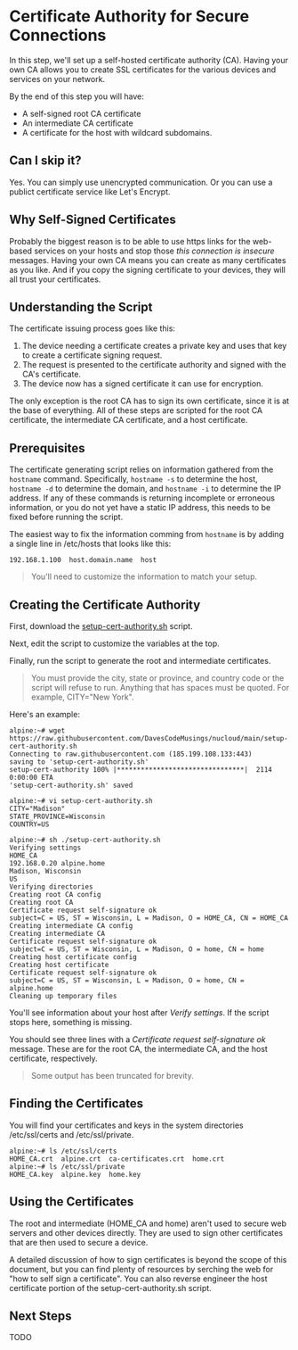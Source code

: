 # Certificate Authority for Secure Connections
In this step, we'll set up a self-hosted certificate authority (CA). Having your own CA allows you to create SSL certificates for the various devices and services on your network.

By the end of this step you will have:
* A self-signed root CA certificate
* An intermediate CA certificate
* A certificate for the host with wildcard subdomains.

## Can I skip it?
Yes. You can simply use unencrypted communication. Or you can use a publict certificate service like Let's Encrypt.

## Why Self-Signed Certificates
Probably the biggest reason is to be able to use https links for the web-based services on your hosts and stop those _this connection is insecure_ messages. Having your own CA means you can create as many certificates as you like. And if you copy the signing certificate to your devices, they will all trust your certificates.

## Understanding the Script
The certificate issuing process goes like this:

1. The device needing a certificate creates a private key and uses that key to create a certificate signing request.
2. The request is presented to the certificate authority and signed with the CA's certificate.
3. The device now has a signed certificate it can use for encryption.

The only exception is the root CA has to sign its own certificate, since it is at the base of everything. All of these steps are scripted for the root CA certificate, the intermediate CA certificate, and a host certificate.

## Prerequisites
The certificate generating script relies on information gathered from the `hostname` command. Specifically, `hostname -s` to determine the host, `hostname -d` to determine the domain, and `hostname -i` to determine the IP address. If any of these commands is returning incomplete or erroneous information, or you do not yet have a static IP address, this needs to be fixed before running the script.

The easiest way to fix the information comming from `hostname` is by adding a single line in /etc/hosts that looks like this:

```
192.168.1.100  host.domain.name  host
```

>You'll need to customize the information to match your setup.

## Creating the Certificate Authority
First, download the [setup-cert-authority.sh](https://raw.githubusercontent.com/DavesCodeMusings/nucloud/main/setup-cert-authority.sh) script.

Next, edit the script to customize the variables at the top.

Finally, run the script to generate the root and intermediate certificates.

>You must provide the city, state or province, and country code or the script will refuse to run. Anything that has spaces must be quoted. For example, CITY="New York".

Here's an example:

```
alpine:~# wget https://raw.githubusercontent.com/DavesCodeMusings/nucloud/main/setup-cert-authority.sh
Connecting to raw.githubusercontent.com (185.199.108.133:443)
saving to 'setup-cert-authority.sh'
setup-cert-authority 100% |********************************|  2114  0:00:00 ETA
'setup-cert-authority.sh' saved

alpine:~# vi setup-cert-authority.sh
CITY="Madison"
STATE_PROVINCE=Wisconsin
COUNTRY=US

alpine:~# sh ./setup-cert-authority.sh
Verifying settings
HOME_CA
192.168.0.20 alpine.home
Madison, Wisconsin
US
Verifying directories
Creating root CA config
Creating root CA
Certificate request self-signature ok
subject=C = US, ST = Wisconsin, L = Madison, O = HOME_CA, CN = HOME_CA
Creating intermediate CA config
Creating intermediate CA
Certificate request self-signature ok
subject=C = US, ST = Wisconsin, L = Madison, O = home, CN = home
Creating host certificate config
Creating host certificate
Certificate request self-signature ok
subject=C = US, ST = Wisconsin, L = Madison, O = home, CN = alpine.home
Cleaning up temporary files
```

You'll see information about your host after _Verify settings_. If the script stops here, something is missing.

You should see three lines with a _Certificate request self-signature ok_ message. These are for the root CA, the intermediate CA, and the host certificate, respectively.

>Some output has been truncated for brevity.

## Finding the Certificates
You will find your certificates and keys in the system directories /etc/ssl/certs and /etc/ssl/private.

```
alpine:~# ls /etc/ssl/certs
HOME_CA.crt  alpine.crt  ca-certificates.crt  home.crt
alpine:~# ls /etc/ssl/private
HOME_CA.key  alpine.key  home.key
```

## Using the Certificates
The root and intermediate (HOME_CA and home) aren't used to secure web servers and other devices directly. They are used to sign other certificates that are then used to secure a device.

A detailed discussion of how to sign certificates is beyond the scope of this document, but you can find plenty of resources by serching the web for "how to self sign a certificate". You can also reverse engineer the host certificate portion of the setup-cert-authority.sh script.

## Next Steps
TODO
